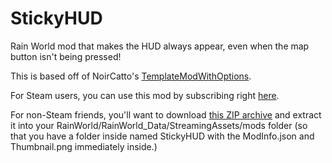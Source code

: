 # StickyHUD
Rain World mod that makes the HUD always appear, even when the map button isn't being pressed!

This is based off of NoirCatto's [TemplateModWithOptions](https://github.com/NoirCatto/RainWorldRemix/tree/master/Templates/TemplateModWithOptions).

For Steam users, you can use this mod by subscribing right [here](https://steamcommunity.com/sharedfiles/filedetails/?id=2962468888).

For non-Steam friends, you'll want to download [this ZIP archive](https://github.com/Splittikin/StickyHUD/raw/master/StickyHUD.zip) and extract it into your RainWorld/RainWorld_Data/StreamingAssets/mods folder (so that you have a folder inside named StickyHUD with the ModInfo.json and Thumbnail.png immediately inside.)
